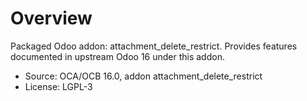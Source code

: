 # Overview

Packaged Odoo addon: attachment_delete_restrict. Provides features documented in upstream Odoo 16 under this addon.

- Source: OCA/OCB 16.0, addon attachment_delete_restrict
- License: LGPL-3
